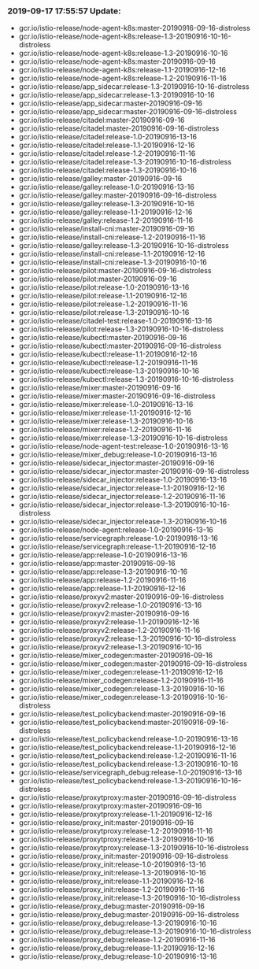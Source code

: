 ### 2019-09-17 17:55:57 Update:

- gcr.io/istio-release/node-agent-k8s:master-20190916-09-16-distroless
- gcr.io/istio-release/node-agent-k8s:release-1.3-20190916-10-16-distroless
- gcr.io/istio-release/node-agent-k8s:release-1.3-20190916-10-16
- gcr.io/istio-release/node-agent-k8s:master-20190916-09-16
- gcr.io/istio-release/node-agent-k8s:release-1.1-20190916-12-16
- gcr.io/istio-release/node-agent-k8s:release-1.2-20190916-11-16
- gcr.io/istio-release/app_sidecar:release-1.3-20190916-10-16-distroless
- gcr.io/istio-release/app_sidecar:release-1.3-20190916-10-16
- gcr.io/istio-release/app_sidecar:master-20190916-09-16
- gcr.io/istio-release/app_sidecar:master-20190916-09-16-distroless
- gcr.io/istio-release/citadel:master-20190916-09-16
- gcr.io/istio-release/citadel:master-20190916-09-16-distroless
- gcr.io/istio-release/citadel:release-1.0-20190916-13-16
- gcr.io/istio-release/citadel:release-1.1-20190916-12-16
- gcr.io/istio-release/citadel:release-1.2-20190916-11-16
- gcr.io/istio-release/citadel:release-1.3-20190916-10-16-distroless
- gcr.io/istio-release/citadel:release-1.3-20190916-10-16
- gcr.io/istio-release/galley:master-20190916-09-16
- gcr.io/istio-release/galley:release-1.0-20190916-13-16
- gcr.io/istio-release/galley:master-20190916-09-16-distroless
- gcr.io/istio-release/galley:release-1.3-20190916-10-16
- gcr.io/istio-release/galley:release-1.1-20190916-12-16
- gcr.io/istio-release/galley:release-1.2-20190916-11-16
- gcr.io/istio-release/install-cni:master-20190916-09-16
- gcr.io/istio-release/install-cni:release-1.2-20190916-11-16
- gcr.io/istio-release/galley:release-1.3-20190916-10-16-distroless
- gcr.io/istio-release/install-cni:release-1.1-20190916-12-16
- gcr.io/istio-release/install-cni:release-1.3-20190916-10-16
- gcr.io/istio-release/pilot:master-20190916-09-16-distroless
- gcr.io/istio-release/pilot:master-20190916-09-16
- gcr.io/istio-release/pilot:release-1.0-20190916-13-16
- gcr.io/istio-release/pilot:release-1.1-20190916-12-16
- gcr.io/istio-release/pilot:release-1.2-20190916-11-16
- gcr.io/istio-release/pilot:release-1.3-20190916-10-16
- gcr.io/istio-release/citadel-test:release-1.0-20190916-13-16
- gcr.io/istio-release/pilot:release-1.3-20190916-10-16-distroless
- gcr.io/istio-release/kubectl:master-20190916-09-16
- gcr.io/istio-release/kubectl:master-20190916-09-16-distroless
- gcr.io/istio-release/kubectl:release-1.1-20190916-12-16
- gcr.io/istio-release/kubectl:release-1.2-20190916-11-16
- gcr.io/istio-release/kubectl:release-1.3-20190916-10-16
- gcr.io/istio-release/kubectl:release-1.3-20190916-10-16-distroless
- gcr.io/istio-release/mixer:master-20190916-09-16
- gcr.io/istio-release/mixer:master-20190916-09-16-distroless
- gcr.io/istio-release/mixer:release-1.0-20190916-13-16
- gcr.io/istio-release/mixer:release-1.1-20190916-12-16
- gcr.io/istio-release/mixer:release-1.3-20190916-10-16
- gcr.io/istio-release/mixer:release-1.2-20190916-11-16
- gcr.io/istio-release/mixer:release-1.3-20190916-10-16-distroless
- gcr.io/istio-release/node-agent-test:release-1.0-20190916-13-16
- gcr.io/istio-release/mixer_debug:release-1.0-20190916-13-16
- gcr.io/istio-release/sidecar_injector:master-20190916-09-16
- gcr.io/istio-release/sidecar_injector:master-20190916-09-16-distroless
- gcr.io/istio-release/sidecar_injector:release-1.0-20190916-13-16
- gcr.io/istio-release/sidecar_injector:release-1.1-20190916-12-16
- gcr.io/istio-release/sidecar_injector:release-1.2-20190916-11-16
- gcr.io/istio-release/sidecar_injector:release-1.3-20190916-10-16-distroless
- gcr.io/istio-release/sidecar_injector:release-1.3-20190916-10-16
- gcr.io/istio-release/node-agent:release-1.0-20190916-13-16
- gcr.io/istio-release/servicegraph:release-1.0-20190916-13-16
- gcr.io/istio-release/servicegraph:release-1.1-20190916-12-16
- gcr.io/istio-release/app:release-1.0-20190916-13-16
- gcr.io/istio-release/app:master-20190916-09-16
- gcr.io/istio-release/app:release-1.3-20190916-10-16
- gcr.io/istio-release/app:release-1.2-20190916-11-16
- gcr.io/istio-release/app:release-1.1-20190916-12-16
- gcr.io/istio-release/proxyv2:master-20190916-09-16-distroless
- gcr.io/istio-release/proxyv2:release-1.0-20190916-13-16
- gcr.io/istio-release/proxyv2:master-20190916-09-16
- gcr.io/istio-release/proxyv2:release-1.1-20190916-12-16
- gcr.io/istio-release/proxyv2:release-1.2-20190916-11-16
- gcr.io/istio-release/proxyv2:release-1.3-20190916-10-16-distroless
- gcr.io/istio-release/proxyv2:release-1.3-20190916-10-16
- gcr.io/istio-release/mixer_codegen:master-20190916-09-16
- gcr.io/istio-release/mixer_codegen:master-20190916-09-16-distroless
- gcr.io/istio-release/mixer_codegen:release-1.1-20190916-12-16
- gcr.io/istio-release/mixer_codegen:release-1.2-20190916-11-16
- gcr.io/istio-release/mixer_codegen:release-1.3-20190916-10-16
- gcr.io/istio-release/mixer_codegen:release-1.3-20190916-10-16-distroless
- gcr.io/istio-release/test_policybackend:master-20190916-09-16
- gcr.io/istio-release/test_policybackend:master-20190916-09-16-distroless
- gcr.io/istio-release/test_policybackend:release-1.0-20190916-13-16
- gcr.io/istio-release/test_policybackend:release-1.1-20190916-12-16
- gcr.io/istio-release/test_policybackend:release-1.2-20190916-11-16
- gcr.io/istio-release/test_policybackend:release-1.3-20190916-10-16
- gcr.io/istio-release/servicegraph_debug:release-1.0-20190916-13-16
- gcr.io/istio-release/test_policybackend:release-1.3-20190916-10-16-distroless
- gcr.io/istio-release/proxytproxy:master-20190916-09-16-distroless
- gcr.io/istio-release/proxytproxy:master-20190916-09-16
- gcr.io/istio-release/proxytproxy:release-1.1-20190916-12-16
- gcr.io/istio-release/proxy_init:master-20190916-09-16
- gcr.io/istio-release/proxytproxy:release-1.2-20190916-11-16
- gcr.io/istio-release/proxytproxy:release-1.3-20190916-10-16
- gcr.io/istio-release/proxytproxy:release-1.3-20190916-10-16-distroless
- gcr.io/istio-release/proxy_init:master-20190916-09-16-distroless
- gcr.io/istio-release/proxy_init:release-1.0-20190916-13-16
- gcr.io/istio-release/proxy_init:release-1.3-20190916-10-16
- gcr.io/istio-release/proxy_init:release-1.1-20190916-12-16
- gcr.io/istio-release/proxy_init:release-1.2-20190916-11-16
- gcr.io/istio-release/proxy_init:release-1.3-20190916-10-16-distroless
- gcr.io/istio-release/proxy_debug:master-20190916-09-16
- gcr.io/istio-release/proxy_debug:master-20190916-09-16-distroless
- gcr.io/istio-release/proxy_debug:release-1.3-20190916-10-16
- gcr.io/istio-release/proxy_debug:release-1.3-20190916-10-16-distroless
- gcr.io/istio-release/proxy_debug:release-1.2-20190916-11-16
- gcr.io/istio-release/proxy_debug:release-1.1-20190916-12-16
- gcr.io/istio-release/proxy_debug:release-1.0-20190916-13-16
